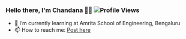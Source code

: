 ### Hello there, I'm Chandana 👋:smiley: ![Profile Views](https://komarev.com/ghpvc/?username=Chandana047&color=orange)

- 🌱 I’m currently learning at Amrita School of Engineering, Bengaluru
- 📫 How to reach me: [Post here](https://github.com/Chandana047/Chandana047/issues)

